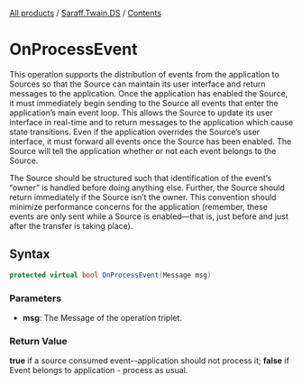﻿[All products](../../) / [Saraff.Twain.DS](../) / [Contents](./index.md)
# OnProcessEvent 
This operation supports the distribution of events from the application to Sources so that the Source can maintain its user interface and return messages to the application. Once the application has enabled the Source, it must immediately begin sending to the Source all events that enter the application’s main event loop. This allows the Source to update its user interface in real-time and to return messages to the application which cause state transitions. Even if the application overrides the Source’s user interface, it must forward all events once the Source has been enabled. The Source will tell the application whether or not each event belongs to the Source.

The Source should be structured such that identification of the event’s “owner” is handled before doing anything else. Further, the Source should return immediately if the Source isn’t the owner. This convention should minimize performance concerns for the application (remember, these events are only sent while a Source is enabled—that is, just before and just after the transfer is taking place).
## Syntax
```c#
protected virtual bool OnProcessEvent(Message msg)
```
### Parameters
* **msg**: The Message of the operation triplet.

### Return Value
**true** if a source consumed event--application should not process it; **false** if Event belongs to application - process as usual.

